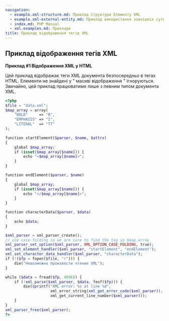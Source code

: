 ```yaml
---
navigation:
  - example.xml-structure.md: Приклад Структури Елементу XML
  - example.xml-external-entity.md: Приклад використання зовнішніх сутностей XML »
  - index.md: PHP Manual
  - xml.examples.md: Приклади
title: Приклад відображення тегів XML
---
```

## Приклад відображення тегів XML

**Приклад #1 Відображення XML у HTML**

Цей приклад відображає теги XML документа безпосередньо в тегах HTML. Елементи не знайдені у " масиві відображення " ігноруються. Звичайно, цей приклад працюватиме лише з певним типом документа XML.

```php
<?php
$file = "data.xml";
$map_array = array(
    "BOLD"     => "B",
    "EMPHASIS" => "I",
    "LITERAL"  => "TT"
);

function startElement($parser, $name, $attrs)
{
    global $map_array;
    if (isset($map_array[$name])) {
        echo "<$map_array[$name]>";
    }
}

function endElement($parser, $name)
{
    global $map_array;
    if (isset($map_array[$name])) {
        echo "</$map_array[$name]>";
    }
}

function characterData($parser, $data)
{
    echo $data;
}

$xml_parser = xml_parser_create();
// use case-folding so we are sure to find the tag in $map_array
xml_parser_set_option($xml_parser, XML_OPTION_CASE_FOLDING, true);
xml_set_element_handler($xml_parser, "startElement", "endElement");
xml_set_character_data_handler($xml_parser, "characterData");
if (!($fp = fopen($file, "r"))) {
    die("Невозможно произвести чтение XML");
}

while ($data = fread($fp, 4096)) {
    if (!xml_parse($xml_parser, $data, feof($fp))) {
        die(sprintf("XML error: %s at line %d",
                    xml_error_string(xml_get_error_code($xml_parser)),
                    xml_get_current_line_number($xml_parser)));
    }
}
xml_parser_free($xml_parser);
?>
```
